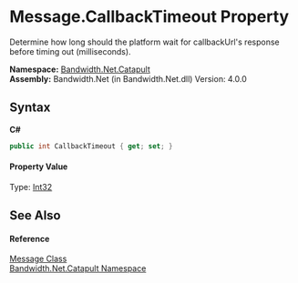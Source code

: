 ﻿# Message.CallbackTimeout Property 
 

Determine how long should the platform wait for callbackUrl's response before timing out (milliseconds).

**Namespace:**&nbsp;<a href ="N_Bandwidth_Net_Catapult.md">Bandwidth.Net.Catapult</a><br />**Assembly:**&nbsp;Bandwidth.Net (in Bandwidth.Net.dll) Version: 4.0.0

## Syntax

**C#**<br />
``` C#
public int CallbackTimeout { get; set; }
```


#### Property Value
Type: <a href="http://msdn2.microsoft.com/en-us/library/td2s409d" target="_blank">Int32</a>

## See Also


#### Reference
<a href ="T_Bandwidth_Net_Catapult_Message.md">Message Class</a><br /><a href ="N_Bandwidth_Net_Catapult.md">Bandwidth.Net.Catapult Namespace</a><br />